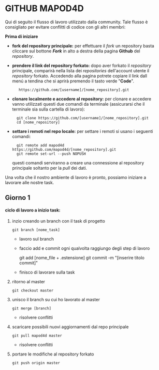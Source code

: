 # GITHUB MAPOD4D

Qui di seguito il flusso di lavoro utilizzato dalla community. Tale flusso è consigliato per evitare conflitti di codice con gli altri membri:

**Prima di iniziare**

- **fork del repository principale:** per effettuare il _fork_ un repository basta cliccare sul bottone **_Fork_** in alto a destra della pagina **Github** del _repository_.

- **prendere il link del repository forkato:** dopo aver forkato il _repository_ principale, comparirà nella lista dei _repositories_ dell'account utente il _repository_ forkato. Accedendo alla pagina potrete copiare il link dall menú a tendina che si aprirà premendo il tasto verde "**Code**".

         https://github.com/[username]/[nome_repository].git

- **clonare localmente e accedere al repository:** per clonare e accedere vanno utilizzati questi due comandi da terminale (assicurarsi che il terminale sia sulla cartella di lavoro):

        git clone https://github.com/[username]/[nome_repository].git
        cd [nome_repository]

- **settare i remoti nel repo locale:** per settare i remoti si usano i seguenti comandi:

        git remote add mapod4d https://github.com/mapod4d/[nome_repository].git
        git remote set-url --push NOPUSH

  questi comandi serviranno a creare una connessione al repository principale soltanto per la _pull_ dei dati.

Una volta che il nostro ambiente di lavoro è pronto, possiamo iniziare a lavorare alle nostre task.

## Giorno 1

#### ciclo di lavoro a inizio task:

1.  inzio creando un branch con il task di progetto

        git branch [nome_task]

    - lavoro sul branch
    - faccio add e commit ogni qualvolta raggiungo degli step di lavoro

      git add [nome_file + .estensione]
      git commit -m "[inserire titolo commit]"

    - finisco di lavorare sulla task

1.  ritorno al master

        git checkout master

1.  unisco il branch su cui ho lavorato al master

        git merge [branch]

    - risolvere conflitti

1.  scaricare possibili nuovi aggiornamenti dal repo principale

        git pull mapod4d master

    - risolvere conflitti

1.  portare le modifiche al repository forkato

        git push origin master

<!-- ## Giorno 2

#### ciclo di lavoro a inizio task:

ciclo di lavoro giornata con task iniziato:
(giornata)
1a git pull mapod4d master
2a risolvere conflitti
3a git pull --prune
3a git checkout [branch]
4a git merge master
1b lavoro sul branch
2b add and commit
3b add and commit
4b add and commit
5a git checkout master
6a git merge [branch] e risolvere conflitti
7a git pull mapod4d master
8a risolvere conflitti
9a git push origin master

ciclo di lavoro giornata con task finito:
1a git pull mapod4d master
2a risolvere conflitti
3a git pull --prune
3a git checkout [branch]
4a git merge master
5a git push origin [branch]
6a git checkout master

soluzione:
fetch -->
